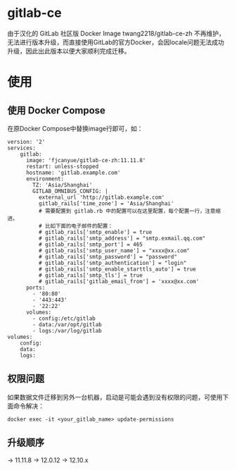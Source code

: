 # gitlab-ce

由于汉化的 GitLab 社区版 Docker Image twang2218/gitlab-ce-zh 不再维护，无法进行版本升级，而直接使用GitLab的官方Docker，会因locale问题无法成功升级，因此出此版本以便大家顺利完成迁移。

# 使用

## 使用 Docker Compose

在原Docker Compose中替换image行即可，如：

```
version: '2'
services:
    gitlab:
      image: 'fjcanyue/gitlab-ce-zh:11.11.8'
      restart: unless-stopped
      hostname: 'gitlab.example.com'
      environment:
        TZ: 'Asia/Shanghai'
        GITLAB_OMNIBUS_CONFIG: |
          external_url 'http://gitlab.example.com'
          gitlab_rails['time_zone'] = 'Asia/Shanghai'
          # 需要配置到 gitlab.rb 中的配置可以在这里配置，每个配置一行，注意缩进。
          # 比如下面的电子邮件的配置：
          # gitlab_rails['smtp_enable'] = true
          # gitlab_rails['smtp_address'] = "smtp.exmail.qq.com"
          # gitlab_rails['smtp_port'] = 465
          # gitlab_rails['smtp_user_name'] = "xxxx@xx.com"
          # gitlab_rails['smtp_password'] = "password"
          # gitlab_rails['smtp_authentication'] = "login"
          # gitlab_rails['smtp_enable_starttls_auto'] = true
          # gitlab_rails['smtp_tls'] = true
          # gitlab_rails['gitlab_email_from'] = 'xxxx@xx.com'
      ports:
        - '80:80'
        - '443:443'
        - '22:22'
      volumes:
        - config:/etc/gitlab
        - data:/var/opt/gitlab
        - logs:/var/log/gitlab
volumes:
    config:
    data:
    logs:
```

## 权限问题

如果数据文件迁移到另外一台机器，启动是可能会遇到没有权限的问题，可使用下面命令解决：

```
docker exec -it <your_gitlab_name> update-permissions
```

## 升级顺序

-> 11.11.8 -> 12.0.12 -> 12.10.x
